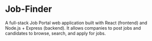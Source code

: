 # Job-Finder
A full-stack Job Portal web application built with React (frontend) and Node.js + Express (backend). It allows companies to post jobs and candidates to browse, search, and apply for jobs.
